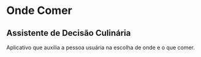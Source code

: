 # Onde Comer

## Assistente de Decisão Culinária

Aplicativo que auxilia a pessoa usuária na escolha de onde e o que comer.
